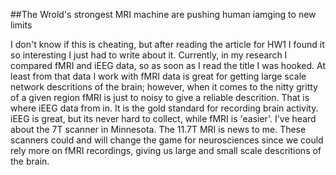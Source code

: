 ##The Wrold's strongest MRI machine are pushing human iamging to new limits

I don't know if this is cheating, but after reading the article for HW1 I found it so interesting I just had to write about it. Currently, in my research I compared fMRI and iEEG data, so as soon as I read the title I was hooked. At least from that data I work with fMRI data is great for getting large scale network descritions of the brain; however, when it comes to the nitty gritty of a given region fMRI is just to noisy to give a reliable descrition. That is where iEEG data from in. It is the gold standard for recording brain activity. iEEG is great, but its never hard to collect, while fMRI is 'easier'. I've heard about the 7T scanner in Minnesota. The 11.7T MRI is news to me. These scanners could and will change the game for neurosciences since we could rely more on fMRI recordings, giving us large and small scale descritions of the brain. 


